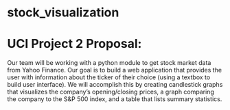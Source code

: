 # stock_visualization
# UCI Project 2 Proposal:
Our team will be working with a python module to get stock market data from Yahoo Finance. Our goal is to build a web application that provides the user with information about the ticker of their choice (using a textbox to build user interface). We will accomplish this by creating candlestick graphs that visualizes the company’s opening/closing prices, a graph comparing the company to the S&P 500 index, and a table that lists summary statistics. 
